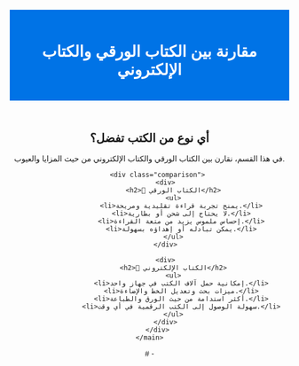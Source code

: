 <!DOCTYPE html>
<html lang="ar">
<head>
    <meta charset="UTF-8">
    <meta name="viewport" content="width=device-width, initial-scale=1.0">
    <title>مقارنة بين شيئين</title>
    <style>
        body {
            font-family: Arial, sans-serif;
            margin: 20px;
            padding: 20px;
            text-align: center;
        }
        header {
            background-color: #0073e6;
            color: white;
            padding: 20px;
        }
        main {
            margin-top: 20px;
        }
        img {
            width: 100%;
            max-width: 500px;
            height: auto;
            border-radius: 10px;
        }
        ul {
            list-style-type: none;
            padding: 0;
        }
        li {
            background: #f0f0f0;
            margin: 5px;
            padding: 10px;
            border-radius: 5px;
        }
        .comparison {
            display: flex;
            justify-content: space-around;
            flex-wrap: wrap;
            margin-top: 20px;
        }
        .comparison div {
            width: 45%;
            padding: 20px;
            background: #f8f8f8;
            border-radius: 10px;
        }
    </style>
</head>
<body>
    <header>
        <h1>مقارنة بين الكتاب الورقي والكتاب الإلكتروني</h1>
    </header>
    <main>
        <h2>أي نوع من الكتب تفضل؟</h2>
        <p>في هذا القسم، نقارن بين الكتاب الورقي والكتاب الإلكتروني من حيث المزايا والعيوب.</p>
        
        <div class="comparison">
            <div>
                <h2>📖 الكتاب الورقي</h2>
                <ul>
                    <li>يمنح تجربة قراءة تقليدية ومريحة.</li>
                    <li>لا يحتاج إلى شحن أو بطارية.</li>
                    <li>إحساس ملموس يزيد من متعة القراءة.</li>
                    <li>يمكن تبادله أو إهداؤه بسهولة.</li>
                </ul>
            </div>
            
            <div>
                <h2>📱 الكتاب الإلكتروني</h2>
                <ul>
                    <li>إمكانية حمل آلاف الكتب في جهاز واحد.</li>
                    <li>ميزات بحث وتعديل الخط والإضاءة.</li>
                    <li>أكثر استدامة من حيث الورق والطباعة.</li>
                    <li>سهولة الوصول إلى الكتب الرقمية في أي وقت.</li>
                </ul>
            </div>
        </div>
    </main>
</body>
</html>
# -
